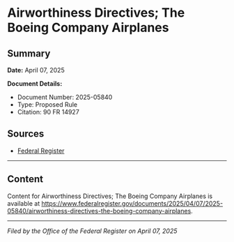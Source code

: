 # Airworthiness Directives; The Boeing Company Airplanes

## Summary

**Date:** April 07, 2025

**Document Details:**
- Document Number: 2025-05840
- Type: Proposed Rule
- Citation: 90 FR 14927

## Sources
- [Federal Register](https://www.federalregister.gov/documents/2025/04/07/2025-05840/airworthiness-directives-the-boeing-company-airplanes)

---

## Content

Content for Airworthiness Directives; The Boeing Company Airplanes is available at https://www.federalregister.gov/documents/2025/04/07/2025-05840/airworthiness-directives-the-boeing-company-airplanes.

---

*Filed by the Office of the Federal Register on April 07, 2025*
